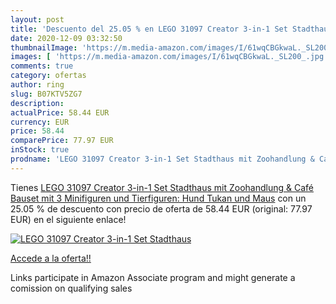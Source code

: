 ```yaml
---
layout: post
title: 'Descuento del 25.05 % en LEGO 31097 Creator 3-in-1 Set Stadthaus '
date: 2020-12-09 03:32:50
thumbnailImage: 'https://m.media-amazon.com/images/I/61wqCBGkwaL._SL200_.jpg'
images: [ 'https://m.media-amazon.com/images/I/61wqCBGkwaL._SL200_.jpg' ]
comments: true
category: ofertas
author: ring
slug: B07KTV5ZG7
description:
actualPrice: 58.44 EUR
currency: EUR
price: 58.44
comparePrice: 77.97 EUR
inStock: true
prodname: 'LEGO 31097 Creator 3-in-1 Set Stadthaus mit Zoohandlung & Café  Bauset mit 3 Minifiguren und Tierfiguren: Hund  Tukan und Maus'
---
```


Tienes [LEGO 31097 Creator 3-in-1 Set Stadthaus mit Zoohandlung & Café  Bauset mit 3 Minifiguren und Tierfiguren: Hund  Tukan und Maus](https://www.amazon.de/dp/B07KTV5ZG7/?tag=tolees0ca-21) con un 25.05 % de descuento con precio de oferta de 58.44 EUR (original: 77.97 EUR) en el siguiente enlace!

[![LEGO 31097 Creator 3-in-1 Set Stadthaus ](https://m.media-amazon.com/images/I/61wqCBGkwaL._SL200_.jpg)](https://www.amazon.de/dp/B07KTV5ZG7/?tag=tolees0ca-21)

[Accede a la oferta!!](https://www.amazon.de/dp/B07KTV5ZG7/?tag=tolees0ca-21)

Links participate in Amazon Associate program and might generate a comission on qualifying sales


